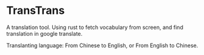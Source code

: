 # TransTrans
A translation tool.
Using rust to fetch vocabulary from screen, and find translation in google translate.

Translanting language: From Chinese to English, or From English to Chinese.

